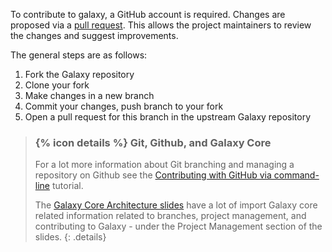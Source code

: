 To contribute to galaxy, a GitHub account is required. Changes are proposed via a [pull request](https://docs.github.com/en/github/collaborating-with-pull-requests). This allows the project maintainers to review the changes and suggest improvements.

The general steps are as follows:

1. Fork the Galaxy repository
2. Clone your fork
3. Make changes in a new branch
4. Commit your changes, push branch to your fork
5. Open a pull request for this branch in the upstream Galaxy repository

> ### {% icon details %} Git, Github, and Galaxy Core
> For a lot more information about Git branching and managing a repository on Github
> see the [Contributing with GitHub via command-line](../../../contributing/tutorials/github-command-line-contribution/tutorial.html)
> tutorial.
>
> The [Galaxy Core Architecture slides](../architecture/slides.html) have a lot of import Galaxy core related information related to branches,
> project management, and contributing to Galaxy - under the Project Management section of the slides.
{: .details}
